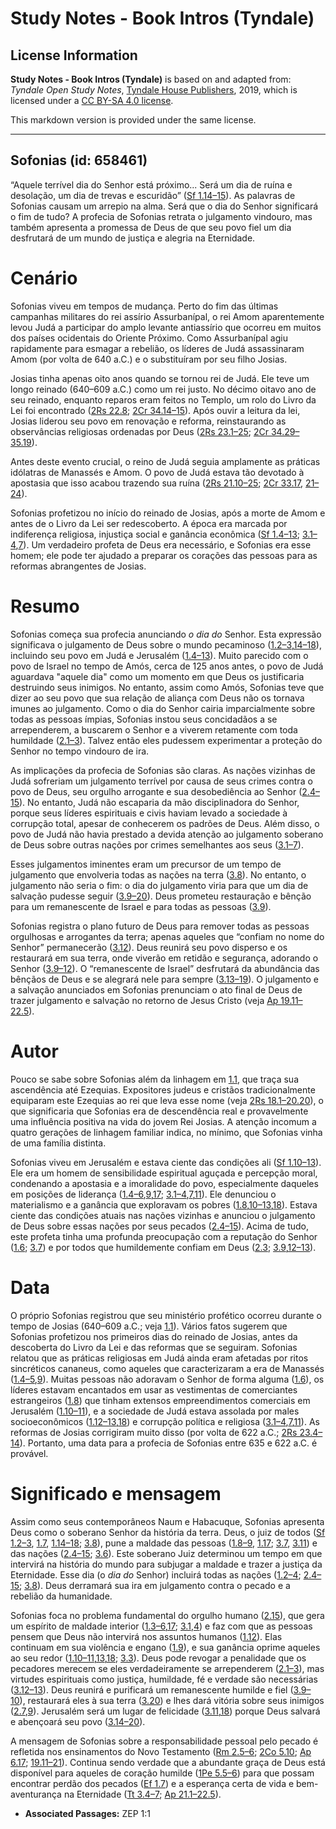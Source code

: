 # Study Notes - Book Intros (Tyndale)

## License Information

**Study Notes - Book Intros (Tyndale)** is based on and adapted from: _Tyndale Open Study Notes_, [Tyndale House Publishers](https://tyndaleopenresources.com/), 2019, which is licensed under a [CC BY-SA 4.0 license](https://creativecommons.org/licenses/by-sa/4.0/legalcode.en).

This markdown version is provided under the same license.



--------------------------------

## Sofonias (id: 658461)

“Aquele terrível dia do Senhor está próximo... Será um dia de ruína e desolação, um dia de trevas e escuridão” ([Sf 1\.14–15](https://ref.ly/Zeph1:14-Zeph1:15)). As palavras de Sofonias causam um arrepio na alma. Será que o dia do Senhor significará o fim de tudo? A profecia de Sofonias retrata o julgamento vindouro, mas também apresenta a promessa de Deus de que seu povo fiel um dia desfrutará de um mundo de justiça e alegria na Eternidade.

Cenário
=======

Sofonias viveu em tempos de mudança. Perto do fim das últimas campanhas militares do rei assírio Assurbanípal, o rei Amom aparentemente levou Judá a participar do amplo levante antiassírio que ocorreu em muitos dos países ocidentais do Oriente Próximo. Como Assurbanípal agiu rapidamente para esmagar a rebelião, os líderes de Judá assassinaram Amom (por volta de 640 a.C.) e o substituíram por seu filho Josias.

Josias tinha apenas oito anos quando se tornou rei de Judá. Ele teve um longo reinado (640–609 a.C.) como um rei justo. No décimo oitavo ano de seu reinado, enquanto reparos eram feitos no Templo, um rolo do Livro da Lei foi encontrado ([2Rs 22\.8](https://ref.ly/2Kgs22:8); [2Cr 34\.14–15](https://ref.ly/2Chr34:14-2Chr34:15)). Após ouvir a leitura da lei, Josias liderou seu povo em renovação e reforma, reinstaurando as observâncias religiosas ordenadas por Deus ([2Rs 23\.1–25](https://ref.ly/2Kgs23:1-2Kgs23:25); [2Cr 34\.29–35\.19](https://ref.ly/2Chr34:29-2Chr35:19)).

Antes deste evento crucial, o reino de Judá seguia amplamente as práticas idólatras de Manassés e Amom. O povo de Judá estava tão devotado à apostasia que isso acabou trazendo sua ruína ([2Rs 21\.10–25](https://ref.ly/2Kgs21:10-2Kgs21:25); [2Cr 33\.17](https://ref.ly/2Chr33:17), [21–24](https://ref.ly/2Chr33:21-2Chr33:24)).

Sofonias profetizou no início do reinado de Josias, após a morte de Amom e antes de o Livro da Lei ser redescoberto. A época era marcada por indiferença religiosa, injustiça social e ganância econômica ([Sf 1\.4–13](https://ref.ly/Zeph1:4-Zeph1:13); [3\.1–4](https://ref.ly/Zeph3:1-Zeph3:4),[7](https://ref.ly/Zeph3:7)). Um verdadeiro profeta de Deus era necessário, e Sofonias era esse homem; ele pode ter ajudado a preparar os corações das pessoas para as reformas abrangentes de Josias.

Resumo
======

Sofonias começa sua profecia anunciando *o dia do* Senhor. Esta expressão significava o julgamento de Deus sobre o mundo pecaminoso ([1\.2–3](https://ref.ly/Zeph1:2-Zeph1:3),[14–18](https://ref.ly/Zeph1:14-Zeph1:18)), incluindo seu povo em Judá e Jerusalém ([1\.4–13](https://ref.ly/Zeph1:4-Zeph1:13)). Muito parecido com o povo de Israel no tempo de Amós, cerca de 125 anos antes, o povo de Judá aguardava "aquele dia" como um momento em que Deus os justificaria destruindo seus inimigos. No entanto, assim como Amós, Sofonias teve que dizer ao seu povo que sua relação de aliança com Deus não os tornava imunes ao julgamento. Como o dia do Senhor cairia imparcialmente sobre todas as pessoas ímpias, Sofonias instou seus concidadãos a se arrependerem, a buscarem o Senhor e a viverem retamente com toda humildade ([2\.1–3](https://ref.ly/Zeph2:1-Zeph2:3)). Talvez então eles pudessem experimentar a proteção do Senhor no tempo vindouro de ira.

As implicações da profecia de Sofonias são claras. As nações vizinhas de Judá sofreriam um julgamento terrível por causa de seus crimes contra o povo de Deus, seu orgulho arrogante e sua desobediência ao Senhor ([2\.4–15](https://ref.ly/Zeph2:4-Zeph2:15)). No entanto, Judá não escaparia da mão disciplinadora do Senhor, porque seus líderes espirituais e civis haviam levado a sociedade à corrupção total, apesar de conhecerem os padrões de Deus. Além disso, o povo de Judá não havia prestado a devida atenção ao julgamento soberano de Deus sobre outras nações por crimes semelhantes aos seus ([3\.1–7](https://ref.ly/Zeph3:1-Zeph3:7)).

Esses julgamentos iminentes eram um precursor de um tempo de julgamento que envolveria todas as nações na terra ([3\.8](https://ref.ly/Zeph3:8)). No entanto, o julgamento não seria o fim: o dia do julgamento viria para que um dia de salvação pudesse seguir ([3\.9–20](https://ref.ly/Zeph3:9-Zeph3:20)). Deus prometeu restauração e bênção para um remanescente de Israel e para todas as pessoas ([3\.9](https://ref.ly/Zeph3:9)).

Sofonias registra o plano futuro de Deus para remover todas as pessoas orgulhosas e arrogantes da terra; apenas aqueles que “confiam no nome do Senhor” permanecerão ([3\.12](https://ref.ly/Zeph3:12)). Deus reunirá seu povo disperso e os restaurará em sua terra, onde viverão em retidão e segurança, adorando o Senhor ([3\.9–12](https://ref.ly/Zeph3:9-Zeph3:12)). O “remanescente de Israel” desfrutará da abundância das bênçãos de Deus e se alegrará nele para sempre ([3\.13–19](https://ref.ly/Zeph3:13-Zeph3:19)). O julgamento e a salvação anunciados em Sofonias prenunciam o ato final de Deus de trazer julgamento e salvação no retorno de Jesus Cristo (veja [Ap 19\.11–22\.5](https://ref.ly/Rev19:11-Rev22:5)).

Autor
=====

Pouco se sabe sobre Sofonias além da linhagem em [1\.1](https://ref.ly/Zeph1:1), que traça sua ascendência até Ezequias. Expositores judeus e cristãos tradicionalmente equiparam este Ezequias ao rei que leva esse nome (veja [2Rs 18\.1–20\.20](https://ref.ly/2Kgs18:1-2Kgs20:20)), o que significaria que Sofonias era de descendência real e provavelmente uma influência positiva na vida do jovem Rei Josias. A atenção incomum a quatro gerações de linhagem familiar indica, no mínimo, que Sofonias vinha de uma família distinta.

Sofonias viveu em Jerusalém e estava ciente das condições ali ([Sf 1\.10–13](https://ref.ly/Zeph1:10-Zeph1:13)). Ele era um homem de sensibilidade espiritual aguçada e percepção moral, condenando a apostasia e a imoralidade do povo, especialmente daqueles em posições de liderança ([1\.4–6](https://ref.ly/Zeph1:4-Zeph1:6),[9](https://ref.ly/Zeph1:9),[17](https://ref.ly/Zeph1:17); [3\.1–4](https://ref.ly/Zeph3:1-Zeph3:4),[7](https://ref.ly/Zeph3:7),[11](https://ref.ly/Zeph3:11)). Ele denunciou o materialismo e a ganância que exploravam os pobres ([1\.8](https://ref.ly/Zeph1:8),[10–13](https://ref.ly/Zeph1:10-Zeph1:13),[18](https://ref.ly/Zeph1:18)). Estava ciente das condições atuais nas nações vizinhas e anunciou o julgamento de Deus sobre essas nações por seus pecados ([2\.4–15](https://ref.ly/Zeph2:4-Zeph2:15)). Acima de tudo, este profeta tinha uma profunda preocupação com a reputação do Senhor ([1\.6](https://ref.ly/Zeph1:6); [3\.7](https://ref.ly/Zeph3:7)) e por todos que humildemente confiam em Deus ([2\.3](https://ref.ly/Zeph2:3); [3\.9](https://ref.ly/Zeph3:9),[12–13](https://ref.ly/Zeph3:12-Zeph3:13)).

Data
====

O próprio Sofonias registrou que seu ministério profético ocorreu durante o tempo de Josias (640–609 a.C.; veja [1\.1](https://ref.ly/Zeph1:1)). Vários fatos sugerem que Sofonias profetizou nos primeiros dias do reinado de Josias, antes da descoberta do Livro da Lei e das reformas que se seguiram. Sofonias relatou que as práticas religiosas em Judá ainda eram afetadas por ritos sincréticos cananeus, como aqueles que caracterizaram a era de Manassés ([1\.4–5](https://ref.ly/Zeph1:4-Zeph1:5),[9](https://ref.ly/Zeph1:9)). Muitas pessoas não adoravam o Senhor de forma alguma ([1\.6](https://ref.ly/Zeph1:6)), os líderes estavam encantados em usar as vestimentas de comerciantes estrangeiros ([1\.8](https://ref.ly/Zeph1:8)) que tinham extensos empreendimentos comerciais em Jerusalém ([1\.10–11](https://ref.ly/Zeph1:10-Zeph1:11)), e a sociedade de Judá estava assolada por males socioeconômicos ([1\.12–13](https://ref.ly/Zeph1:12-Zeph1:13),[18](https://ref.ly/Zeph1:18)) e corrupção política e religiosa ([3\.1–4](https://ref.ly/Zeph3:1-Zeph3:4),[7](https://ref.ly/Zeph3:7),[11](https://ref.ly/Zeph3:11)). As reformas de Josias corrigiram muito disso (por volta de 622 a.C.; [2Rs 23\.4–14](https://ref.ly/2Kgs23:4-2Kgs23:14)). Portanto, uma data para a profecia de Sofonias entre 635 e 622 a.C. é provável.

Significado e mensagem
======================

Assim como seus contemporâneos Naum e Habacuque, Sofonias apresenta Deus como o soberano Senhor da história da terra. Deus, o juiz de todos ([Sf 1\.2–3](https://ref.ly/Zeph1:2-Zeph1:3), [1\.7](https://ref.ly/Zeph1:7), [1\.14–18](https://ref.ly/Zeph1:14-Zeph1:18); [3\.8](https://ref.ly/Zeph3:8)), pune a maldade das pessoas ([1\.8–9](https://ref.ly/Zeph1:8-Zeph1:9), [1\.17](https://ref.ly/Zeph1:17); [3\.7](https://ref.ly/Zeph3:7), [3\.11](https://ref.ly/Zeph3:11)) e das nações ([2\.4–15](https://ref.ly/Zeph2:4-Zeph2:15); [3\.6](https://ref.ly/Zeph3:6)). Este soberano Juiz determinou um tempo em que intervirá na história do mundo para subjugar a maldade e trazer a justiça da Eternidade. Esse dia (o *dia do* Senhor) incluirá todas as nações ([1\.2–4](https://ref.ly/Zeph1:2-Zeph1:4); [2\.4–15](https://ref.ly/Zeph2:4-Zeph2:15); [3\.8](https://ref.ly/Zeph3:8)). Deus derramará sua ira em julgamento contra o pecado e a rebelião da humanidade.

Sofonias foca no problema fundamental do orgulho humano ([2\.15](https://ref.ly/Zeph2:15)), que gera um espírito de maldade interior ([1\.3–6](https://ref.ly/Zeph1:3-Zeph1:6),[17](https://ref.ly/Zeph1:17); [3\.1](https://ref.ly/Zeph3:1),[4](https://ref.ly/Zeph3:4)) e faz com que as pessoas pensem que Deus não intervirá nos assuntos humanos ([1\.12](https://ref.ly/Zeph1:12)). Elas continuam em sua violência e engano ([1\.9](https://ref.ly/Zeph1:9)), e sua ganância oprime aqueles ao seu redor ([1\.10–11](https://ref.ly/Zeph1:10-Zeph1:11),[13](https://ref.ly/Zeph1:13),[18](https://ref.ly/Zeph1:18); [3\.3](https://ref.ly/Zeph3:3)). Deus pode revogar a penalidade que os pecadores merecem se eles verdadeiramente se arrependerem ([2\.1–3](https://ref.ly/Zeph2:1-Zeph2:3)), mas virtudes espirituais como justiça, humildade, fé e verdade são necessárias ([3\.12–13](https://ref.ly/Zeph3:12-Zeph3:13)). Deus reunirá e purificará um remanescente humilde e fiel ([3\.9–10](https://ref.ly/Zeph3:9-Zeph3:10)), restaurará eles à sua terra ([3\.20](https://ref.ly/Zeph3:20)) e lhes dará vitória sobre seus inimigos ([2\.7](https://ref.ly/Zeph2:7),[9](https://ref.ly/Zeph2:9)). Jerusalém será um lugar de felicidade ([3\.11](https://ref.ly/Zeph3:11),[18](https://ref.ly/Zeph3:18)) porque Deus salvará e abençoará seu povo ([3\.14–20](https://ref.ly/Zeph3:14-Zeph3:20)).

A mensagem de Sofonias sobre a responsabilidade pessoal pelo pecado é refletida nos ensinamentos do Novo Testamento ([Rm 2\.5–6](https://ref.ly/Rom2:5-Rom2:6); [2Co 5\.10](https://ref.ly/2Cor5:10); [Ap 6\.17](https://ref.ly/Rev6:17); [19\.11–21](https://ref.ly/Rev19:11-Rev19:21)). Continua sendo verdade que a abundante graça de Deus está disponível para aqueles de coração humilde ([1Pe 5\.5–6](https://ref.ly/1Pet5:5-1Pet5:6)) para que possam encontrar perdão dos pecados ([Ef 1\.7](https://ref.ly/Eph1:7)) e a esperança certa de vida e bem\-aventurança na Eternidade ([Tt 3\.4–7](https://ref.ly/Titus3:4-Titus3:7); [Ap 21\.1–22\.5](https://ref.ly/Rev21:1-Rev22:5)).

* **Associated Passages:** ZEP 1:1

